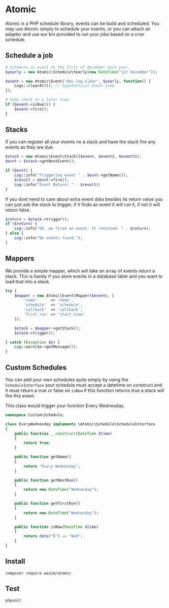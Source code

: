 # Atomic

Atomic is a PHP schedule library, events can be build and scheduled. You may use Atomic simply to schedule your events, or you can attach an adapter and use our bin provided to run your jobs based on a cron schedule.


## Schedule a job
```php
# Schedule an event on the first of december each year.
$yearly = new Atomic\Schedule\Yearly(new DateTime("1st December"));

$event = new Atomic\Event("dec-log-clear", $yearly, function() {
    Logs::clearAll(); // hypothetical event code.
});

# Some check at a later time
if ($event->isDue()) {
    $event->fire();
}
```

## Stacks
If you can register all your events no a stack and have the stack fire any events as they are due.

```php
$stack = new Atomic\Event\Stack([$event, $event2, $event3]);
$evnt = $stack->getNextEvent();

if ($evnt) {
    Log::info("Triggering event " . $evnt->getName());
    $result = $evnt->fire();
    Log::info("Event Return: " . $result);
}
```

If you dont need to care about extra event data besides its return value you can just ask the stack to trigger, if it finds an event it will run it, if not it will return false.

```php
$return = $stack->trigger();
if ($return) {
    Log::info("Oh, we fired an event. It returned: " . $return);
} else {
    Log::info("No events found.");
}
```

## Mappers
We provide a simple mapper, which will take an array of events return a stack. This is handy if you store events in a database table and you want to load that into a stack.

```php
try {
    $mapper = new Atomic\Event\Mapper($events, [
        'name'      => 'name',
        'schedule'  => 'schedule',
        'callback'  => 'callback',
        'first_run' => 'start_time'
    ]);

    $stack = $mapper->getStack();
    $stack->trigger();

} catch (Exception $e) {
    Log::warn($e->getMessage());
}
```

## Custom Schedules
You can add your own schedules quite simply by using the `ScheduleInterface` your schedule must accept a datetime on construct and it must return a true or false on `isNow` if this function returns true a stack will fire this event.

This class would trigger your function Every Wednesday.
```php
namespace Custom\Schedule;

class EveryWednesday implements \Atomic\Schedule\ScheduleInterface
{
    public function __construct(DateTime $time)
    {
        return true;
    }

    public function getName()
    {
        return "Every Wednesday";
    }

    public function getNextRun()
    {
        return new DateTime("Wednesday");
    }

    public function getFirstRun()
    {
        return new DateTime("Wednesday");
    }

    public function isNow(DateTime $time)
    {
        return date("D") == "Wed";
    }
}

```

## Install
```
composer require waxim/atomic
```

## Test
```
phpunit
```
